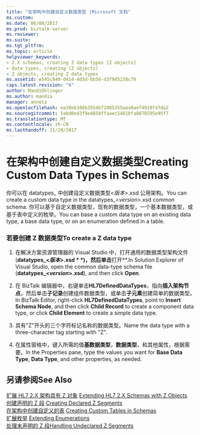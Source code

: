 ```yaml
---
title: "在架构中创建自定义数据类型 |Microsoft 文档"
ms.custom: 
ms.date: 06/08/2017
ms.prod: biztalk-server
ms.reviewer: 
ms.suite: 
ms.tgt_pltfrm: 
ms.topic: article
helpviewer_keywords:
- 2.X schemas, creating Z data types [Z objects]
- data types, creating [Z objects]
- Z objects, creating Z data types
ms.assetid: e545c849-d414-4d5d-bb56-d3f9d5238c70
caps.latest.revision: "6"
author: MandiOhlinger
ms.author: mandia
manager: anneta
ms.openlocfilehash: ea38eb106b3554b72885355aaa9aef4928f4fda2
ms.sourcegitcommit: 5abd0ed3f9e4858ffaaec5481bfa8878595e95f7
ms.translationtype: MT
ms.contentlocale: zh-CN
ms.lasthandoff: 11/28/2017
---
```

# <a name="creating-custom-data-types-in-schemas"></a><span data-ttu-id="b8d9a-102">在架构中创建自定义数据类型</span><span class="sxs-lookup"><span data-stu-id="b8d9a-102">Creating Custom Data Types in Schemas</span></span>
<span data-ttu-id="b8d9a-103">你可以在 datatypes_ 中创建自定义数据类型\<*版本*\>.xsd 公用架构。</span><span class="sxs-lookup"><span data-stu-id="b8d9a-103">You can create a custom data type in the datatypes_\<*version*\>.xsd common schema.</span></span> <span data-ttu-id="b8d9a-104">你可以基于自定义数据类型，现有的数据类型，一个基本数据类型，或基于表中定义的枚举。</span><span class="sxs-lookup"><span data-stu-id="b8d9a-104">You can base a custom data type on an existing data type, a base data type, or on an enumeration defined in a table.</span></span>  
  
### <a name="to-create-a-z-data-type"></a><span data-ttu-id="b8d9a-105">若要创建 Z 数据类型</span><span class="sxs-lookup"><span data-stu-id="b8d9a-105">To create a Z data type</span></span>  
  
1.  <span data-ttu-id="b8d9a-106">在解决方案资源管理器的 Visual Studio 中，打开通用的数据类型架构文件 (**datatypes_\<*版本*\>.xsd * *)，然后单击**打开**.</span><span class="sxs-lookup"><span data-stu-id="b8d9a-106">In Solution Explorer of Visual Studio, open the common data-type schema file (**datatypes_\<*version*\>.xsd**), and then click **Open**.</span></span>  
  
2.  <span data-ttu-id="b8d9a-107">在 BizTalk 编辑器中，右键单击**HL7DefinedDataTypes**，指向**插入架构节点**，然后单击**子记录**创建组件数据类型，或单击**子元素**创建简单的数据类型。</span><span class="sxs-lookup"><span data-stu-id="b8d9a-107">In BizTalk Editor, right-click **HL7DefinedDataTypes**, point to **Insert Schema Node**, and then click **Child Record** to create a component data type, or click **Child Element** to create a simple data type.</span></span>  
  
3.  <span data-ttu-id="b8d9a-108">具有"Z"开头的三个字符标记名称的数据类型。</span><span class="sxs-lookup"><span data-stu-id="b8d9a-108">Name the data type with a three-character tag starting with "Z".</span></span>  
  
4.  <span data-ttu-id="b8d9a-109">在属性窗格中，键入所需的值**基数据类型**，**数据类型**，和其他属性，根据需要。</span><span class="sxs-lookup"><span data-stu-id="b8d9a-109">In the Properties pane, type the values you want for **Base Data Type**, **Data Type**, and other properties, as needed.</span></span>  
  
## <a name="see-also"></a><span data-ttu-id="b8d9a-110">另请参阅</span><span class="sxs-lookup"><span data-stu-id="b8d9a-110">See Also</span></span>  
 <span data-ttu-id="b8d9a-111">[扩展 HL7 2.X 架构具有 Z 对象](../../adapters-and-accelerators/accelerator-hl7/extending-hl7-2-x-schemas-with-z-objects.md) </span><span class="sxs-lookup"><span data-stu-id="b8d9a-111">[Extending HL7 2.X Schemas with Z Objects](../../adapters-and-accelerators/accelerator-hl7/extending-hl7-2-x-schemas-with-z-objects.md) </span></span>  
 <span data-ttu-id="b8d9a-112">[创建声明的 Z 段](../../adapters-and-accelerators/accelerator-hl7/creating-declared-z-segments.md) </span><span class="sxs-lookup"><span data-stu-id="b8d9a-112">[Creating Declared Z Segments](../../adapters-and-accelerators/accelerator-hl7/creating-declared-z-segments.md) </span></span>  
 <span data-ttu-id="b8d9a-113">[在架构中创建自定义的表](../../adapters-and-accelerators/accelerator-hl7/creating-custom-tables-in-schemas.md) </span><span class="sxs-lookup"><span data-stu-id="b8d9a-113">[Creating Custom Tables in Schemas](../../adapters-and-accelerators/accelerator-hl7/creating-custom-tables-in-schemas.md) </span></span>  
 <span data-ttu-id="b8d9a-114">[扩展枚举](../../adapters-and-accelerators/accelerator-hl7/extending-enumerations.md) </span><span class="sxs-lookup"><span data-stu-id="b8d9a-114">[Extending Enumerations](../../adapters-and-accelerators/accelerator-hl7/extending-enumerations.md) </span></span>  
 [<span data-ttu-id="b8d9a-115">处理未声明的 Z 段</span><span class="sxs-lookup"><span data-stu-id="b8d9a-115">Handling Undeclared Z Segments</span></span>](../../adapters-and-accelerators/accelerator-hl7/handling-undeclared-z-segments.md)